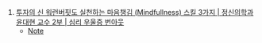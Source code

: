 1. [투자의 신 워런버핏도 실천하는 마음챙김 (Mindfullness) 스킬 3가지 | 정신의학과 윤대현 교수 2부 | 심리 우울증 번아웃](https://youtu.be/6Cbb_k4WejU)
    - [Note](./Note/Mindfulness_Skill_3가지.md)